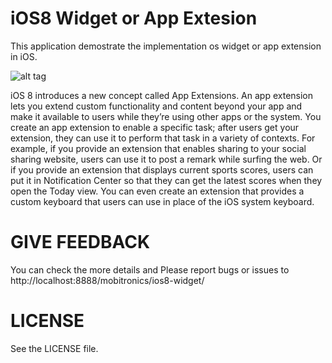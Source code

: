 # iOS8 Widget or App Extesion
This application demostrate the implementation os widget or app extension in iOS.


![alt tag](https://raw.github.com/username/projectname/branch/path/to/img.png)


iOS 8 introduces a new concept called App Extensions. An app extension lets you extend custom functionality and content beyond your app and make it available to users while they’re using other apps or the system. You create an app extension to enable a specific task; after users get your extension, they can use it to perform that task in a variety of contexts. For example, if you provide an extension that enables sharing to your social sharing website, users can use it to post a remark while surfing the web. Or if you provide an extension that displays current sports scores, users can put it in Notification Center so that they can get the latest scores when they open the Today view. You can even create an extension that provides a custom keyboard that users can use in place of the iOS system keyboard.


# GIVE FEEDBACK

You can check the more details and Please report bugs or issues to http://localhost:8888/mobitronics/ios8-widget/


# LICENSE

See the LICENSE file.
